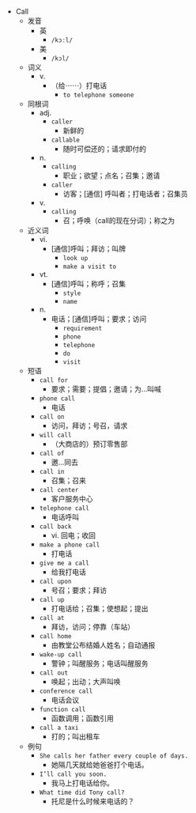- Call
  - 发音
    - 英
      - `/kɔːl/`
    - 美
      - `/kɔl/`
  - 词义
    - v.
      - （给⋯⋯）打电话
        - `to telephone someone`
  - 同根词
    - adj.
      - `caller`
        - 新鲜的
      - `callable`
        - 随时可偿还的；请求即付的
    - n.
      - `calling`
        - 职业；欲望；点名；召集；邀请
      - `caller`
        - 访客；[通信] 呼叫者；打电话者；召集员
    - v.
      - `calling`
        - 召；呼唤（call的现在分词）；称之为
  - 近义词
    - vi.
      - [通信]呼叫；拜访；叫牌
        - `look up`
        - `make a visit to`
    - vt.
      - [通信]呼叫；称呼；召集
        - `style`
        - `name`
    - n.
      - 电话；[通信]呼叫；要求；访问
        - `requirement`
        - `phone`
        - `telephone`
        - `do`
        - `visit`
  - 短语
    - `call for`
      - 要求；需要；提倡；邀请；为…叫喊 
    - `phone call`
      - 电话 
    - `call on`
      - 访问，拜访；号召，请求 
    - `will call`
      - （大商店的）预订零售部 
    - `call of`
      - 邀…同去 
    - `call in`
      - 召集；召来 
    - `call center`
      - 客户服务中心 
    - `telephone call`
      - 电话呼叫 
    - `call back`
      - vi. 回电；收回 
    - `make a phone call`
      - 打电话 
    - `give me a call`
      - 给我打电话 
    - `call upon`
      - 号召；要求；拜访 
    - `call up`
      - 打电话给；召集；使想起；提出 
    - `call at`
      - 拜访，访问；停靠（车站） 
    - `call home`
      - 由教堂公布结婚人姓名；自动通报 
    - `wake-up call`
      - 警钟；叫醒服务；电话叫醒服务 
    - `call out`
      - 唤起；出动；大声叫唤 
    - `conference call`
      - 电话会议 
    - `function call`
      - 函数调用；函数引用 
    - `call a taxi`
      - 打的；叫出租车 
  - 例句
    - `She calls her father every couple of days.`
      - 她隔几天就给她爸爸打个电话。
    - `I’ll call you soon.`
      - 我马上打电话给你。
    - `What time did Tony call?`
      - 托尼是什么时候来电话的？

